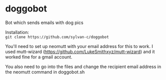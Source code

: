 # doggobot
Bot which sends emails with dog pics

Installation:<br>
```git clone https://github.com/sylvan-c/doggobot```

You'll need to set up neomutt with your email address for this to work. I used mutt-wizard (https://github.com/LukeSmithxyz/mutt-wizard) and it worked fine for a gmail account. 

You also need to go into the files and change the recipient email address in the neomutt command in doggobot.sh

